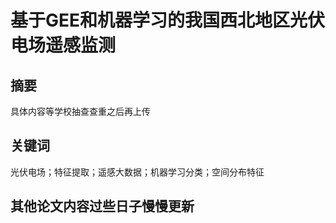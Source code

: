 # **基于GEE和机器学习的我国西北地区光伏电场遥感监测**

## 摘要

具体内容等学校抽查查重之后再上传

## 关键词

光伏电场；特征提取；遥感大数据；机器学习分类；空间分布特征


## 其他论文内容过些日子慢慢更新
